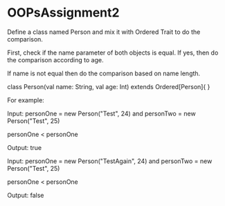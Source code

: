 # OOPsAssignment2
Define a class named Person and mix it with Ordered Trait to do the comparison.

First, check if the name parameter of both objects is equal. If yes, then do the comparison according to age.

If name is not equal then do the comparison based on name length.

class Person(val name: String, val age: Int) extends Ordered[Person]{
}

For example:

Input: personOne = new Person("Test", 24) and personTwo = new Person("Test", 25)

personOne < personOne

Output: true

Input: personOne = new Person("TestAgain", 24) and personTwo = new Person("Test", 25)

personOne < personOne

Output: false
